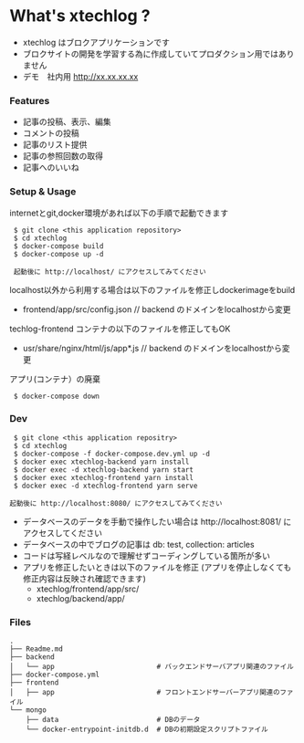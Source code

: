 # What's xtechlog ?

 - xtechlog はブロクアプリケーションです
 - ブロクサイトの開発を学習する為に作成していてプロダクション用ではありません
 - デモ　社内用 http://xx.xx.xx.xx
 

### Features

 - 記事の投稿、表示、編集
 - コメントの投稿
 - 記事のリスト提供
 - 記事の参照回数の取得
 - 記事へのいいね

### Setup & Usage

 internetとgit,docker環境があれば以下の手順で起動できます
```
 $ git clone <this application repository>
 $ cd xtechlog
 $ docker-compose build
 $ docker-compose up -d

 起動後に http://localhost/ にアクセスしてみてください
```

 localhost以外から利用する場合は以下のファイルを修正しdockerimageをbuild
 - frontend/app/src/config.json  // backend のドメインをlocalhostから変更

 techlog-frontend コンテナの以下のファイルを修正してもOK
 - usr/share/nginx/html/js/app*.js // backend のドメインをlocalhostから変更
 

 アプリ(コンテナ）の廃棄
```
 $ docker-compose down
```
### Dev
```
 $ git clone <this application repositry>
 $ cd xtechlog
 $ docker-compose -f docker-compose.dev.yml up -d
 $ docker exec xtechlog-backend yarn install
 $ docker exec -d xtechlog-backend yarn start
 $ docker exec xtechlog-frontend yarn install
 $ docker exec -d xtechlog-frontend yarn serve

起動後に http://localhost:8080/ にアクセスしてみてください
```
 - データベースのデータを手動で操作したい場合は http://localhost:8081/ にアクセスしてください
 - データベースの中でブログの記事は db: test, collection: articles 
 - コードは写経レベルなので理解せずコーディングしている箇所が多い
 - アプリを修正したいときは以下のファイルを修正 (アプリを停止しなくても修正内容は反映され確認できます)
    - xtechlog/frontend/app/src/ 
    - xtechlog/backend/app/ 

### Files

```
.
├── Readme.md
├── backend
│   └── app                         # バックエンドサーバアプリ関連のファイル
├── docker-compose.yml
├── frontend
│   ├── app                         # フロントエンドサーバーアプリ関連のファイル
└── mongo
    ├── data                        # DBのデータ
    └── docker-entrypoint-initdb.d  # DBの初期設定スクリプトファイル
```


